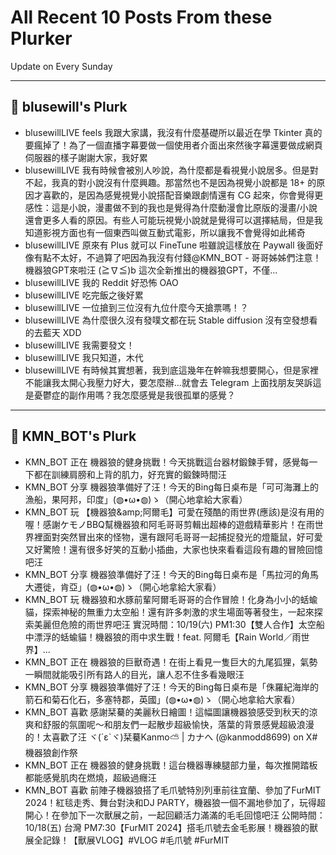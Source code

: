 # All Recent 10 Posts From these Plurker

Update on Every Sunday

---

## 📰 blusewill's Plurk


- blusewillLIVE feels 我跟大家講，我沒有什麼基礎所以最近在學 Tkinter 真的要瘋掉了！為了一個直播字幕要做一個使用者介面出來然後字幕還要做成網頁伺服器的樣子謝謝大家，我好累
- blusewillLIVE 我有時候會被別人吵說，為什麼都是看視覺小說居多。但是對不起，我真的對小說沒有什麼興趣。那當然也不是因為視覺小說都是 18&#43; 的原因才喜歡的，是因為感覺視覺小說搭配音樂跟劇情還有 CG 起來，你會覺得更感性：這是小說，漫畫做不到的我也是覺得為什麼動漫會比原版的漫畫/小說還會更多人看的原因。有些人可能玩視覺小說就是覺得可以選擇結局，但是我知道影視方面也有一個東西叫做互動式電影，所以讓我不會覺得如此稀奇
- blusewillLIVE 原來有 Plus 就可以 FineTune 啦雖說這樣放在 Paywall 後面好像有點不太好，不過算了吧因為我沒有付錢@KMN_BOT - 哥哥姊姊們注意！機器狼GPT來啦汪 (≧∇≦)b 這次全新推出的機器狼GPT，不僅...
- blusewillLIVE 我的 Reddit 好恐怖 OAO
- blusewillLIVE 吃完飯之後好累
- blusewillLIVE 一位搶到三位沒有九位什麼今天搶票嗎！？
- blusewillLIVE 為什麼很久沒有發噗文都在玩 Stable diffusion 沒有空發想看的去藍天 XDD
- blusewillLIVE 我需要發文！
- blusewillLIVE 我只知道，木代
- blusewillLIVE 有時候其實想著，我到底這幾年在幹嘛我想要開心，但是家裡不能讓我太開心我壓力好大，要怎麼辦...就會去 Telegram 上面找朋友哭訴這是憂鬱症的副作用嗎？我怎麼感覺是我很孤單的感覺？

---

## 📰 KMN_BOT's Plurk


- KMN_BOT 正在 機器狼的健身挑戰！今天挑戰這台器材鍛鍊手臂，感覺每一下都在訓練肩膀和上背的肌力，好充實的鍛鍊時間汪
- KMN_BOT 分享 機器狼準備好了汪！今天的Bing每日桌布是「可可海灘上的漁船，果阿邦，印度」(◍•ω•◍)ゝ（開心地拿給大家看）
- KMN_BOT 玩 【機器狼&amp;amp;阿爾毛】可愛在殘酷的雨世界(應該)是沒有用的喔！感謝ケモノBBQ幫機器狼和阿毛哥哥剪輯出超棒的遊戲精華影片！在雨世界裡面對突然冒出來的怪物，還有跟阿毛哥哥一起捕捉發光的燈籠鼠，好可愛又好驚險！還有很多好笑的互動小插曲，大家也快來看看這段有趣的冒險回憶吧汪
- KMN_BOT 分享 機器狼準備好了汪！今天的Bing每日桌布是「馬拉河的角馬大遷徙，肯亞」(◍•ω•◍)ゝ（開心地拿給大家看）
- KMN_BOT 玩 機器狼和水豚前輩阿爾毛哥哥的合作冒險！化身為小小的蛞蝓貓，探索神秘的無重力太空船！還有許多刺激的求生場面等著發生，一起來探索美麗但危險的雨世界吧汪 實況時間：10/19(六) PM1:30【雙人合作】太空船中漂浮的蛞蝓貓！機器狼的雨中求生戰！feat. 阿爾毛【Rain World／雨世界】...
- KMN_BOT 正在 機器狼的巨獸奇遇！在街上看見一隻巨大的九尾狐狸，氣勢一瞬間就能吸引所有路人的目光，讓人忍不住多看幾眼汪
- KMN_BOT 分享 機器狼準備好了汪！今天的Bing每日桌布是「侏羅紀海岸的箭石和菊石化石，多塞特郡，英國」(◍•ω•◍)ゝ（開心地拿給大家看）
- KMN_BOT 喜歡 感謝栞驀的美麗秋日繪圖！這幅圖讓機器狼感受到秋天的涼爽和舒服的氛圍呢～和朋友們一起散步超級愉快，落葉的背景感覺超級浪漫的！太喜歡了汪 ヾ(´ε`ヾ)栞驀Kanmo⛅ | カナへ (@kanmodd8699) on X#機器狼創作祭
- KMN_BOT 正在 機器狼的健身挑戰！這台機器專練腿部力量，每次推開踏板都能感覺肌肉在燃燒，超級過癮汪
- KMN_BOT 喜歡 前陣子機器狼搭了毛爪號特別列車前往宜蘭、參加了FurMIT 2024！紅毯走秀、舞台對決和DJ PARTY，機器狼一個不漏地參加了，玩得超開心！在參加下一次獸展之前，一起回顧活力滿滿的毛毛回憶吧汪 公開時間：10/18(五) 台灣 PM7:30【FurMIT 2024】搭毛爪號去金毛影展！機器狼的獸展全記錄！【獸展VLOG】#VLOG #毛爪號 #FurMIT


